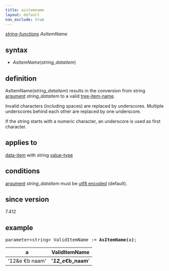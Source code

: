 ```yaml
---
title: asitemname
layout: default
nav_exclude: true
---
```

*[string-functions](string-functions) AsItemName*

## syntax

- *AsItemName*(*string_dataitem*)

## definition

AsItemName(*string_dataitem*) results in the conversion from string [argument](argument) *string_dataitem* to a valid [tree-item-name](tree-item-name).

Invalid characters (including spaces) are replaced by underscores. Multiple underscores behind each other are replaced by one underscore.

If the string starts with a numeric character, an underscore is used as first character.

## applies to

[data-item](data-item) with string [value-type](value-type)

## conditions

[argument](argument) *string_dataitem* must be [utf8 encoded](https://en.wikipedia.org/wiki/UTF-8) (default).

## since version

7.412

## example

<pre>
parameter&lt;string&gt; ValidItemName := <B>AsItemName(</B>a<B>)</B>;
</pre>

| a              | **ValidItemName**     |
|----------------|-----------------------|
| '12&e €b naam' | **'_12_e_€b_naam**'   |
